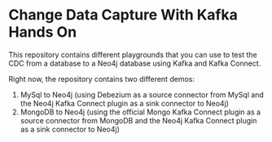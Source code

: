 # Change Data Capture With Kafka Hands On

This repository contains different playgrounds that you can use to test the CDC from a database to a Neo4j database using Kafka and Kafka Connect.

Right now, the repository contains two different demos:
1. MySql to Neo4j (using Debezium as a source connector from MySql and the Neo4j Kafka Connect plugin as a sink connector to Neo4j)
2. MongoDB to Neo4j (using the official Mongo Kafka Connect plugin as a source connector from MongoDB and the Neo4j Kafka Connect plugin as a sink connector to Neo4j)
